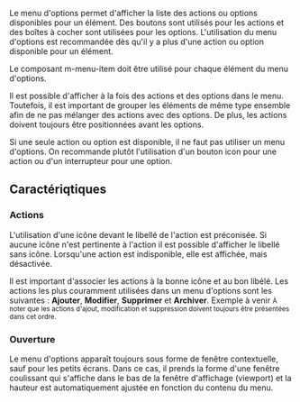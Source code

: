 Le menu d'options permet d'afficher la liste des actions ou options disponibles pour un élément. Des boutons sont utilisés pour les actions et des boîtes à cocher sont utilisées pour les options. L'utilisation du menu d'options est recommandée dès qu'il y a plus d'une action ou option disponible pour un élément.

Le composant <m-link url="../m-menu-item/portrait">m-menu-item</m-link> doit être utilisé pour chaque élément du menu d'options.

<modul-do>Il est possible d'afficher à la fois des actions et des options dans le menu. Toutefois, il est important de grouper les éléments de même type ensemble afin de ne pas mélanger des actions avec des options. De plus, les actions doivent toujours être positionnées avant les options.</modul-do>

<modul-dont>Si une seule action ou option est disponible, il ne faut pas utiliser un menu d'options. On recommande plutôt l'utilisation d'un <m-link url="../../formulaires/m-icon-button">bouton icon</m-link> pour une action ou d'un <m-link url="../../formulaires/m-switch">interrupteur</m-link> pour une option.</modul-dont>

## Caractériqtiques
### Actions
L'utilisation d'une icône devant le libellé de l'action est préconisée. Si aucune icône n'est pertinente à l'action il est possible d'afficher le libellé sans icône. Lorsqu'une action est indisponible, elle est affichée, mais désactivée.

Il est important d'associer les actions à la bonne icône et au bon libélé. Les actions les plus couramment utilisées dans un menu d'options sont les suivantes&nbsp;: **Ajouter**, **Modifier**, **Supprimer** et **Archiver**.
<m-message class="m-u--margin-top" skin="light" state="information">Exemple à venir</m-message>
<small class="m-u--display--block m-u--margin-top--s">À noter que les actions d'ajout, modification et suppression doivent toujours être présentées dans cet ordre.</small>

### Ouverture
Le menu d'options apparaît toujours sous forme de <m-link url="../../disposition/m-popup">fenêtre contextuelle</m-link>, sauf pour les petits écrans. Dans ce cas, il prends la forme d'une <m-link url="../../communication/m-sidebar">fenêtre coulissant</m-link> qui s'affiche dans le bas de la fenêtre d'affichage (viewport) et la hauteur est automatiquement ajustée en fonction du contenu du menu.